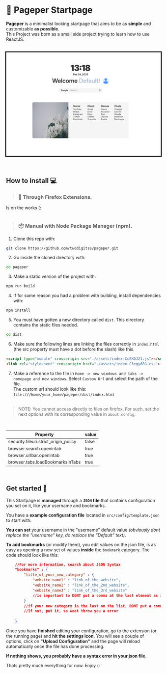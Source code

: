 # 📰 <strong>Pageper Startpage</strong>

<strong>Pageper</strong> is a minimalist looking startpage that aims to be as <strong>simple</strong> and customizable <strong>as possible</strong>.<br>
This Project was born as a small side project trying to learn how to use ReactJS. 
<br><br>

<div style="display:grid; place-items: center;">
<img src="./public/demo.png" 
style="border: 3px solid black;">
</div>
<br><br>

## <strong>How to install 💻</strong>

> ### 🧩 Through Firefox Extensions. <br>
Is on the works (:
<br><br>

> ### 📦 Manual with Node Package Manager (npm).<br>
1. Clone this repo with: <br> 
```bash 
git clone https://github.com/twodigitss/pageper.git
```
2. Go inside the cloned directory with: <br> 
```bash
cd pageper
```
3. Make a static version of the project with: <br> 
```bash
npm run build
```
4. If for some reason you had a problem with building, install dependencies with:<br> 
```bash
npm install
```
5. You must have gotten a new directory called `dist`. This directory contains the static files needed. 
```bash
cd dist
```
6. Make sure the following lines are linking the files correctly in `index.html` (the src property must have a dot before the slash) like this.<br>
```html
<script type="module" crossorigin src="./assets/index-CcEXDJ21.js"></script>
<link rel="stylesheet" crossorigin href="./assets/index-C3egy6RG.css">
```

7. Make a reference to the file in `Home -> new windows and tabs -> homepage and new windows`.
Select `Custom Url` and select the path of the file. <br> 
The custom url should look like this:
`file:///home/your_home/pageper/dist/index.html`<br><br>


> NOTE: You cannot access directly to files on firefox. For such, set the next options with its corresponding value in `about:config`.

<br>

| Property                             | value  |
|--------------------------------------|--------|
|security.fileuri.strict_origin_policy | false  |
|browser.search.openintab              | true   |
|browser.urlbar.openintab              | true   |
|browser.tabs.loadBookmarksInTabs      | true   |

    
<br>

## <strong>Get started 🚀</strong>

This Startpage is <strong>managed</strong> through a <strong>`JSON` file</strong> that contains configuration you set on it, like your username and bookmarks. <br>

You have a <strong>example configuration file</strong> located in `src/config/template.json` to start with. <br>

<strong>You can set</strong> your username in the "username" default value <i>(obviously dont replace the "username" key, do replace the "Default" text)</i>. <br>

<strong>To add bookmarks</strong> (or modify them), you edit values on the json file, is as easy as opening a new set of values <strong>inside</strong> the `bookmark` category. The code should look like this:
```json
    //For more information, search about JSON Syntax
    "bookmarks" : {
        "title_of_your_new_category" : {
            "website_name1" : "link_of_the_website",
            "website_name2" : "link_of_the_2nd_website",
            "website_name3" : "link_of_the_3rd_website"
            //is important to DONT put a comma at the last element as i did
        }
        //if your new category is the last on the list, DONT put a comma. 
        //If not, put it, so wont throw you a error

    }
```
Once you have <strong>finished</strong> editing your configuration, go to the extension (or the running page) and <strong>hit the settings icon</strong>. You will see a couple of options, click on <strong>"Upload Configuration"</strong> and the page will reload automatically once the file has done processing. 

<strong>If nothing shows, you probably have a syntax error in your json file</strong>.

Thats pretty much everything for now. Enjoy (:
